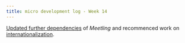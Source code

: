 ```yaml
---
title: micro development log - Week 14
---
```


[Updated further dependencies](https://github.com/noyainrain/meetling/issues/64) of
*Meetling* and recommenced work on
[internationalization](https://github.com/noyainrain/meetling/issues/17).
